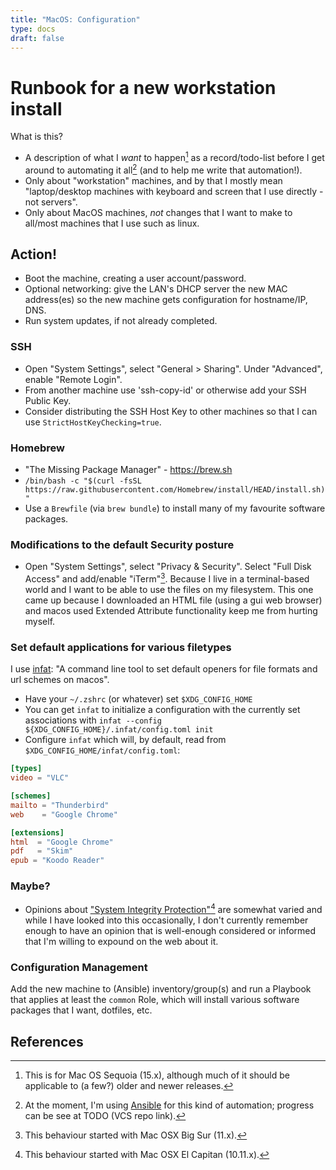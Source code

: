 ```yaml
---
title: "MacOS: Configuration"
type: docs
draft: false
---
```


# Runbook for a new workstation install

What is this?

* A description of what I _want_ to happen[^sequoia] as a record/todo-list before I get around to automating it all[^automation] (and to help me write that automation!).
* Only about "workstation" machines, and by that I mostly mean "laptop/desktop machines with keyboard and screen that I use directly - not servers".
* Only about MacOS machines, _not_ changes that I want to make to all/most machines that I use such as linux.

## Action!

* Boot the machine, creating a user account/password.
* Optional networking: give the LAN's DHCP server the new MAC address(es) so the new machine gets configuration for hostname/IP, DNS.
* Run system updates, if not already completed.

### SSH

* Open "System Settings", select "General > Sharing". Under "Advanced", enable "Remote Login".
* From another machine use 'ssh-copy-id' or otherwise add your SSH Public Key.
* Consider distributing the SSH Host Key to other machines so that I can use `StrictHostKeyChecking=true`.

### Homebrew

* "The Missing Package Manager" - https://brew.sh
* `/bin/bash -c "$(curl -fsSL https://raw.githubusercontent.com/Homebrew/install/HEAD/install.sh)"`
* Use a `Brewfile` (via `brew bundle`) to install many of my favourite software packages.

### Modifications to the default Security posture

* Open "System Settings", select "Privacy & Security". Select "Full Disk Access" and add/enable "iTerm"[^bigsur]. Because I live in a terminal-based world and I want to be able to use the files on my filesystem. This one came up because I downloaded an HTML file (using a gui web browser) and macos used Extended Attribute functionality keep me from hurting myself.

### Set default applications for various filetypes

I use [infat](https://github.com/philocalyst/infat): "A command line tool to set default openers for file formats and url schemes on macos".

* Have your `~/.zshrc` (or whatever) set `$XDG_CONFIG_HOME`
* You can get `infat` to initialize a configuration with the currently set associations with `infat --config ${XDG_CONFIG_HOME}/.infat/config.toml init`
* Configure `infat` which will, by default, read from `$XDG_CONFIG_HOME/infat/config.toml`:

```toml
[types]
video = "VLC"

[schemes]
mailto = "Thunderbird"
web    = "Google Chrome"

[extensions]
html  = "Google Chrome"
pdf   = "Skim"
epub = "Koodo Reader"
```


### Maybe?

* Opinions about ["System Integrity Protection"](SIP)[^capitan] are somewhat varied and while I have looked into this occasionally, I don't currently remember enough to have an opinion that is well-enough considered or informed that I'm willing to expound on the web about it.

### Configuration Management

Add the new machine to (Ansible) inventory/group(s) and run a Playbook that applies at least the `common` Role, which will install various software packages that I want, dotfiles, etc.


## References

[SIP]: https://support.apple.com/en-us/HT204899


[^automation]: At the moment, I'm using [Ansible](https://docs.ansible.com/) for this kind of automation; progress can be see at TODO (VCS repo link).
[^sequoia]: This is for Mac OS Sequoia (15.x), although much of it should be applicable to (a few?) older and newer releases.
[^bigsur]: This behaviour started with Mac OSX Big Sur (11.x).
[^capitan]: This behaviour started with Mac OSX El Capitan (10.11.x).
